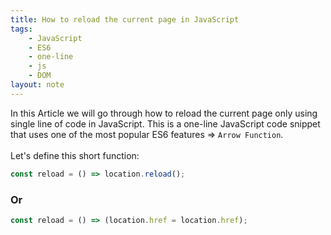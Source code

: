 ```yaml
---
title: How to reload the current page in JavaScript
tags:
    - JavaScript
    - ES6
    - one-line
    - js
    - DOM
layout: note
---
```




In this Article we will go through how to reload the current page only using single line of code in JavaScript.
This is a one-line JavaScript code snippet that uses one of the most popular ES6 features => `Arrow Function`.
<br/>
<br/>
Let's define this short function:

```js {.wrap}
const reload = () => location.reload();
```

### Or

```js {.wrap}
const reload = () => (location.href = location.href);
```